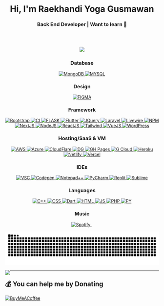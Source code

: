 <h1 align="center">Hi, I'm Raekhandi Yoga Gusmawan</h1>
<h3 align="center">Back End Developer | Want to learn 🐧</h3>

<br><br>

<div align="center">
  <img src="https://user-images.githubusercontent.com/22107794/139580686-887df369-edb8-4bc8-b607-4fbf6d7e4866.gif">

  <br>

  <h3 align="center">Database</h3>
  <a href="https://www.mongodb.com/" target="_blank">
    <img src="https://img.shields.io/badge/MongoDB-%234ea94b.svg?style=for-the-badge&logo=mongodb&logoColor=white" alt="MongoDB" />
  </a>
  <a href="https://www.mysql.com/" target="_blank">
    <img src="https://img.shields.io/badge/mysql-4479A1.svg?style=for-the-badge&logo=mysql&logoColor=white" alt="MYSQL" />
  </a>

  <br>

  <h3 align="center">Design</h3>
  <a href="https://www.figma.com/" target="_blank">
    <img src="https://img.shields.io/badge/figma-%23F24E1E.svg?style=for-the-badge&logo=figma&logoColor=white" alt="FIGMA" />
  </a>

  <br>

  <h3 align="center">Framework</h3>
  <a href="https://getbootstrap.com/" target="_blank">
    <img src="https://img.shields.io/badge/bootstrap-%238511FA.svg?style=for-the-badge&logo=bootstrap&logoColor=white" alt="Bootstrap" />
  </a>
  <a href="https://codeigniter.com/" target="_blank">
    <img src="https://img.shields.io/badge/CodeIgniter-%23EF4223.svg?style=for-the-badge&logo=codeIgniter&logoColor=white" alt="CI" />
  </a>
  <a href="https://flask.palletsprojects.com/" target="_blank">
    <img src="https://img.shields.io/badge/flask-%23000.svg?style=for-the-badge&logo=flask&logoColor=white" alt="FLASK" />
  </a>
  <a href="https://flutter.dev/" target="_blank">
    <img src="https://img.shields.io/badge/Flutter-%2302569B.svg?style=for-the-badge&logo=Flutter&logoColor=white" alt="Flutter" />
  </a>
  <a href="https://jquery.com/" target="_blank">
    <img src="https://img.shields.io/badge/jquery-%230769AD.svg?style=for-the-badge&logo=jquery&logoColor=white" alt="JQuery" />
  </a>
  <a href="https://laravel.com/" target="_blank">
    <img src="https://img.shields.io/badge/laravel-%23FF2D20.svg?style=for-the-badge&logo=laravel&logoColor=white" alt="Laravel" />
  </a>
  <a href="https://laravel-livewire.com/" target="_blank">
    <img src="https://img.shields.io/badge/livewire-%234e56a6.svg?style=for-the-badge&logo=livewire&logoColor=white" alt="Livewire" />
  </a>
  <a href="https://www.npmjs.com/" target="_blank">
    <img src="https://img.shields.io/badge/NPM-%23CB3837.svg?style=for-the-badge&logo=npm&logoColor=white" alt="NPM" />
  </a>
  <a href="https://nextjs.org/" target="_blank">
    <img src="https://img.shields.io/badge/Next-black?style=for-the-badge&logo=next.js&logoColor=white" alt="NextJS" />
  </a>
  <a href="https://nodejs.org/" target="_blank">
    <img src="https://img.shields.io/badge/node.js-6DA55F?style=for-the-badge&logo=node.js&logoColor=white" alt="NodeJS" />
  </a>
  <a href="https://reactjs.org/" target="_blank">
    <img src="https://img.shields.io/badge/react-%2320232a.svg?style=for-the-badge&logo=react&logoColor=%2361DAFB" alt="ReactJS" />
  </a>
  <a href="https://tailwindcss.com/" target="_blank">
    <img src="https://img.shields.io/badge/tailwindcss-%2338B2AC.svg?style=for-the-badge&logo=tailwind-css&logoColor=white" alt="Tailwind" />
  </a>
  <a href="https://vuejs.org/" target="_blank">
    <img src="https://img.shields.io/badge/vuejs-%2335495e.svg?style=for-the-badge&logo=vuedotjs&logoColor=%234FC08D" alt="VueJS" />
  </a>
  <a href="https://wordpress.org/" target="_blank">
    <img src="https://img.shields.io/badge/WordPress-%23117AC9.svg?style=for-the-badge&logo=WordPress&logoColor=white" alt="WordPress" />
  </a>

  <br>

  <h3 align="center">Hosting/SaaS & VM</h3>
  <a href="https://aws.amazon.com/" target="_blank">
    <img src="https://img.shields.io/badge/AWS-%23FF9900.svg?style=for-the-badge&logo=amazon-aws&logoColor=white" alt="AWS" />
  </a>
  <a href="https://azure.microsoft.com/" target="_blank">
    <img src="https://img.shields.io/badge/azure-%230072C6.svg?style=for-the-badge&logo=microsoftazure&logoColor=white" alt="Azure" />
  </a>
  <a href="https://www.cloudflare.com/" target="_blank">
    <img src="https://img.shields.io/badge/Cloudflare-F38020?style=for-the-badge&logo=Cloudflare&logoColor=white" alt="CloudFlare" />
  </a>
  <a href="https://www.digitalocean.com/" target="_blank">
    <img src="https://img.shields.io/badge/DigitalOcean-%230167ff.svg?style=for-the-badge&logo=digitalOcean&logoColor=white" alt="DG" />
  </a>
  <a href="https://pages.github.com/" target="_blank">
    <img src="https://img.shields.io/badge/github%20pages-121013?style=for-the-badge&logo=github&logoColor=white" alt="GH Pages" />
  </a>
  <a href="https://cloud.google.com/" target="_blank">
    <img src="https://img.shields.io/badge/GoogleCloud-%234285F4.svg?style=for-the-badge&logo=google-cloud&logoColor=white" alt="G Cloud" />
  </a>
  <a href="https://www.heroku.com/" target="_blank">
    <img src="https://img.shields.io/badge/heroku-%23430098.svg?style=for-the-badge&logo=heroku&logoColor=white" alt="Heroku" />
  </a>
  <a href="https://www.netlify.com/" target="_blank">
    <img src="https://img.shields.io/badge/netlify-%23000000.svg?style=for-the-badge&logo=netlify&logoColor=#00C7B7" alt="Netlify" />
  </a>
  <a href="https://vercel.com/" target="_blank">
    <img src="https://img.shields.io/badge/vercel-%23000000.svg?style=for-the-badge&logo=vercel&logoColor=white" alt="Vercel" />
  </a>

  <br>

  <h3 align="center">IDEs</h3>
  <a href="https://code.visualstudio.com/" target="_blank">
    <img src="https://img.shields.io/badge/Visual%20Studio%20Code-0078d7.svg?style=for-the-badge&logo=visual-studio-code&logoColor=white" alt="VSC" />
  </a>
  <a href="https://codepen.io/" target="_blank">
    <img src="https://img.shields.io/badge/CodePen-white?style=for-the-badge&logo=codepen&logoColor=black" alt="Codepen" />
  </a>
  <a href="https://notepad-plus-plus.org/" target="_blank">
    <img src="https://img.shields.io/badge/Notepad++-90E59A.svg?style=for-the-badge&logo=notepad%2b%2b&logoColor=black" alt="Notepad++" />
  </a>
  <a href="https://www.jetbrains.com/pycharm/" target="_blank">
    <img src="https://img.shields.io/badge/pycharm-143?style=for-the-badge&logo=pycharm&logoColor=black&color=black&labelColor=green" alt="PyCharm" />
  </a>
  <a href="https://replit.com/" target="_blank">
    <img src="https://img.shields.io/badge/Replit-DD1200?style=for-the-badge&logo=Replit&logoColor=white" alt="Replit" />
  </a>
  <a href="https://www.sublimetext.com/" target="_blank">
    <img src="https://img.shields.io/badge/sublime_text-%23575757.svg?style=for-the-badge&logo=sublime-text&logoColor=important" alt="Sublime" />
  </a>

  <br>

  <h3 align="center">Languages</h3>
  <a href="https://isocpp.org/" target="_blank">
    <img src="https://img.shields.io/badge/c++-%2300599C.svg?style=for-the-badge&logo=c%2B%2B&logoColor=white" alt="C++" />
  </a>
  <a href="https://www.w3.org/Style/CSS/" target="_blank">
    <img src="https://img.shields.io/badge/css3-%231572B6.svg?style=for-the-badge&logo=css3&logoColor=white" alt="CSS" />
  </a>
  <a href="https://dart.dev/" target="_blank">
    <img src="https://img.shields.io/badge/dart-%230175C2.svg?style=for-the-badge&logo=dart&logoColor=white" alt="Dart" />
  </a>
  <a href="https://html.spec.whatwg.org/" target="_blank">
    <img src="https://img.shields.io/badge/html5-%23E34F26.svg?style=for-the-badge&logo=html5&logoColor=white" alt="HTML" />
  </a>
  <a href="https://www.javascript.com/" target="_blank">
    <img src="https://img.shields.io/badge/javascript-%23323330.svg?style=for-the-badge&logo=javascript&logoColor=%23F7DF1E" alt="JS" />
  </a>
  <a href="https://www.php.net/" target="_blank">
    <img src="https://img.shields.io/badge/php-%23777BB4.svg?style=for-the-badge&logo=php&logoColor=white" alt="PHP" />
  </a>
  <a href="https://www.python.org/" target="_blank">
    <img src="https://img.shields.io/badge/python-3670A0?style=for-the-badge&logo=python&logoColor=ffdd54" alt="PY" />
  </a>

  <br>

  <h3 align="center">Music</h3>
  <a href="https://www.spotify.com/" target="_blank">
    <img src="https://img.shields.io/badge/Spotify-1ED760?style=for-the-badge&logo=spotify&logoColor=white" alt="Spotify" />
  </a>
  <img src="" alt="" />
  <img src="" alt="" />

![snake gif](https://github.com/synthever/synthever/blob/output/github-contribution-grid-snake-dark.svg)
</div>

<p>
  <img align="left" src="https://github-readme-stats.vercel.app/api/top-langs/?username=synthever&layout=compact&theme=dracula" />
</p>

---

  ## 💰 You can help me by Donating
  [![BuyMeACoffee](https://img.shields.io/badge/Buy%20Me%20a%20Coffee-ffdd00?style=for-the-badge&logo=buy-me-a-coffee&logoColor=black)](https://saweria.co/axlReyzzx)

